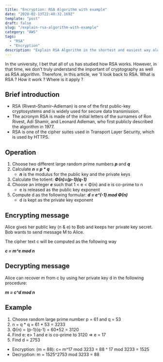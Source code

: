 ```yaml
---
title: "Encryption: RSA Algorithm with example"
date: "2020-02-13T22:40:32.169Z"
template: "post"
draft: false
slug: "/explain-rsa-algorithm-with-example"
category: "AWS"
tags:
  - "RSA"
  - "Encryption"
description: "Explain RSA Algorithm in the shortest and easiest way along with example"
---
```


In the university, I bet that all of us has studied how RSA works. However, in that time, we don't truly understand the important of cryptography as well as RSA algorithm. Therefore, in this article, we 'll look back to RSA. What is RSA ? How it work ? Where is it apply ?

## Brief introduction

- RSA (Rivest–Shamir–Adleman) is one of the first public-key cryptosystems and is widely used for secure data transmission.
- The acronym RSA is made of the initial letters of the surnames of Ron Rivest, Adi Shamir, and Leonard Adleman, who first publicly described the algorithm in 1977.
- RSA is one of the cipher suites used in Transport Layer Security, which is used by HTTPS.

## Operation

1. Choose two different large random prime numbers *__p__* and *__q__*
2. Calculate *__n = p * q__*
    - *__n__* is the modulus for the public key and the private keys
3. Calculate the totient: *__Φ(n)=(p-1)(q-1)__*
4. Choose an integer *__e__* such that 1 < e <  Φ(n) and e is co-prime to n
    - e is released as the public key exponent
5. Compute d as the following formular:  *__d = e^(-1) mod Φ(n)__*
    - d is kept as the private key exponent

## Encrypting message

Alice gives her public key (n & e) to Bob and keeps her private key secret. Bob wants to send message M to Alice.

The cipher text c will be computed as the following way

  _**c = m^e mod n**_

## Decrypting message 

Alice can recover m from c by using her private key d in the following procedure:
  
  _**m = c^d mod n**_

## Example

1. Choose random large prime number p = 61 and q = 53
2. n = q * q = 61 * 53 = 3233
3. Φ(n) = (p-1)(q-1) = 60*52 = 3120
4. Find e: e> 1 and e is co-prime to 3120 => e = 17
5. Find d = 2753

- Encryption: (m = 88): c= m^17 mod 3233 = 88 ^ 17 mod 3233 = 1525
- Decryption: m = 1525^2753 mod 3233 = 88


